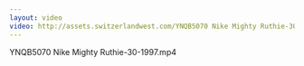 ```yaml
---
layout: video
video: http://assets.switzerlandwest.com/YNQB5070 Nike Mighty Ruthie-30-1997.mp4
---
```

YNQB5070 Nike Mighty Ruthie-30-1997.mp4
